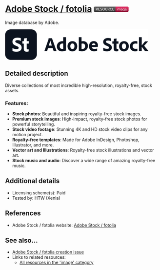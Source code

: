# [Adobe Stock / fotolia](https://stock.adobe.com/)  [<img src="images/resource-image.png" align="bottom">](https://github.com/e-CLOSE/Toolbox/issues?q=label%3A02_RESOURCE+label%3Aimage)

Image database by Adobe.

[<img src="images/Stock.svg" align="bottom" height="100" alt="Stock Logo">](https://github.com/e-CLOSE/Toolbox/blob/main/Resources/Adobe_Stock_fotolia.md)


## Detailed description

Diverse collections of most incredible high-resolution, royalty-free, stock assets.


### Features:

- **Stock photos**: Beautiful and inspiring royalty-free stock images.
- **Premium stock images**: High-impact, royalty-free stock photos for powerful storytelling.
- **Stock video footage**: Stunning 4K and HD stock video clips for any motion project.
- **Royalty-free templates**: Made for Adobe InDesign, Photoshop, Illustrator, and more.
- **Vector art and Illustrations**: Royalty-free stock illustrations and vector art.
- **Stock music and audio**: Discover a wide range of amazing royalty-free music.


## Additional details

- Licensing scheme(s): Paid
- Tested by: HTW (Xenia)


## References

- Adobe Stock / fotolia website: [Adobe Stock / fotolia](https://stock.adobe.com/)


## See also...

- [Adobe Stock / fotolia creation issue](https://github.com/e-CLOSE/Toolbox/issues/195)
- Links to related resources:
  - [All resources in the 'image' category](https://github.com/e-CLOSE/Toolbox/issues?q=label%3A02_RESOURCE+label%3Aimage)

